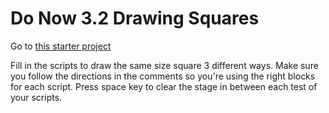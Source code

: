 # Do Now 3.2 Drawing Squares

Go to [this starter project](http://snap.berkeley.edu/snapsource/snap.html#present:Username=whuangpha&ProjectName=drawing%20starter2)

Fill in the scripts to draw the same size square 3 different ways. Make sure you follow the directions in the comments so you're using the right blocks for each script. Press space key to clear the stage in between each test of your scripts.
